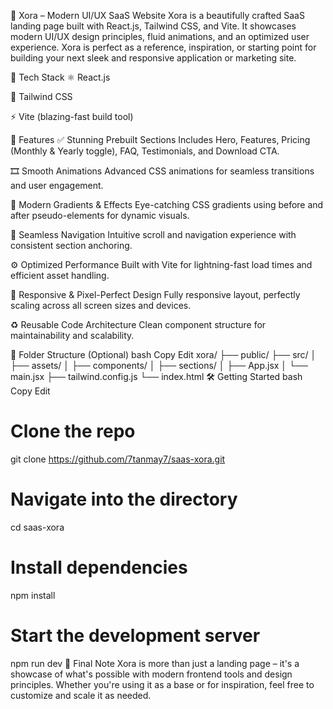 🌟 Xora – Modern UI/UX SaaS Website
Xora is a beautifully crafted SaaS landing page built with React.js, Tailwind CSS, and Vite. It showcases modern UI/UX design principles, fluid animations, and an optimized user experience. Xora is perfect as a reference, inspiration, or starting point for building your next sleek and responsive application or marketing site.

🔧 Tech Stack
⚛️ React.js

🎨 Tailwind CSS

⚡ Vite (blazing-fast build tool)

🚀 Features
✅ Stunning Prebuilt Sections
Includes Hero, Features, Pricing (Monthly & Yearly toggle), FAQ, Testimonials, and Download CTA.

🎞️ Smooth Animations
Advanced CSS animations for seamless transitions and user engagement.

🌈 Modern Gradients & Effects
Eye-catching CSS gradients using before and after pseudo-elements for dynamic visuals.

🧭 Seamless Navigation
Intuitive scroll and navigation experience with consistent section anchoring.

⚙️ Optimized Performance
Built with Vite for lightning-fast load times and efficient asset handling.

📱 Responsive & Pixel-Perfect Design
Fully responsive layout, perfectly scaling across all screen sizes and devices.

♻️ Reusable Code Architecture
Clean component structure for maintainability and scalability.

📁 Folder Structure (Optional)
bash
Copy
Edit
xora/
├── public/
├── src/
│   ├── assets/
│   ├── components/
│   ├── sections/
│   ├── App.jsx
│   └── main.jsx
├── tailwind.config.js
└── index.html
🛠️ Getting Started
bash
Copy
Edit
# Clone the repo
git clone https://github.com/7tanmay7/saas-xora.git

# Navigate into the directory
cd saas-xora

# Install dependencies
npm install

# Start the development server
npm run dev
📌 Final Note
Xora is more than just a landing page – it's a showcase of what's possible with modern frontend tools and design principles. Whether you're using it as a base or for inspiration, feel free to customize and scale it as needed.